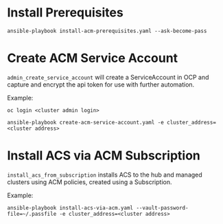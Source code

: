 # Install Prerequisites
```
ansible-playbook install-acm-prerequisites.yaml --ask-become-pass
```

# Create ACM Service Account
`admin_create_service_account` will create a ServiceAccount in OCP and capture and encrypt the api token for use with further automation.

Example:
```
oc login <cluster admin login>
```
```
ansible-playbook create-acm-service-account.yaml -e cluster_address=<cluster address>
```

# Install ACS via ACM Subscription
`install_acs_from_subscription` installs ACS to the hub and managed clusters using ACM policies, created using a Subscription.

Example:
```
ansible-playbook install-acs-via-acm.yaml --vault-password-file=~/.passfile -e cluster_address=<cluster address>
```
